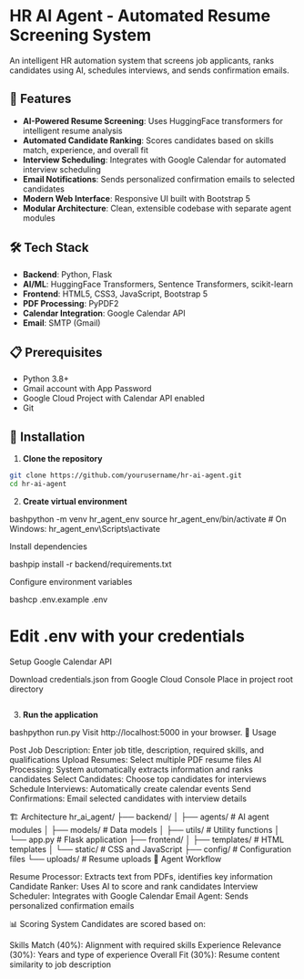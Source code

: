 # HR AI Agent - Automated Resume Screening System

An intelligent HR automation system that screens job applicants, ranks candidates using AI, schedules interviews, and sends confirmation emails.

## 🚀 Features

- **AI-Powered Resume Screening**: Uses HuggingFace transformers for intelligent resume analysis
- **Automated Candidate Ranking**: Scores candidates based on skills match, experience, and overall fit
- **Interview Scheduling**: Integrates with Google Calendar for automated interview scheduling
- **Email Notifications**: Sends personalized confirmation emails to selected candidates
- **Modern Web Interface**: Responsive UI built with Bootstrap 5
- **Modular Architecture**: Clean, extensible codebase with separate agent modules

## 🛠️ Tech Stack

- **Backend**: Python, Flask
- **AI/ML**: HuggingFace Transformers, Sentence Transformers, scikit-learn
- **Frontend**: HTML5, CSS3, JavaScript, Bootstrap 5
- **PDF Processing**: PyPDF2
- **Calendar Integration**: Google Calendar API
- **Email**: SMTP (Gmail)

## 📋 Prerequisites

- Python 3.8+
- Gmail account with App Password
- Google Cloud Project with Calendar API enabled
- Git

## 🔧 Installation

1. **Clone the repository**
```bash
git clone https://github.com/yourusername/hr-ai-agent.git
cd hr-ai-agent
```
2. **Create virtual environment**

bashpython -m venv hr_agent_env
source hr_agent_env/bin/activate  # On Windows: hr_agent_env\Scripts\activate

Install dependencies

bashpip install -r backend/requirements.txt

Configure environment variables

bashcp .env.example .env
# Edit .env with your credentials

Setup Google Calendar API


Download credentials.json from Google Cloud Console
Place in project root directory

```bash
```
3. **Run the application**

bashpython run.py
Visit http://localhost:5000 in your browser.
🎯 Usage

Post Job Description: Enter job title, description, required skills, and qualifications
Upload Resumes: Select multiple PDF resume files
AI Processing: System automatically extracts information and ranks candidates
Select Candidates: Choose top candidates for interviews
Schedule Interviews: Automatically create calendar events
Send Confirmations: Email selected candidates with interview details

🏗️ Architecture
hr_ai_agent/
├── backend/
│   ├── agents/          # AI agent modules
│   ├── models/          # Data models
│   ├── utils/           # Utility functions
│   └── app.py          # Flask application
├── frontend/
│   ├── templates/       # HTML templates
│   └── static/         # CSS and JavaScript
├── config/             # Configuration files
└── uploads/            # Resume uploads
🤖 Agent Workflow

Resume Processor: Extracts text from PDFs, identifies key information
Candidate Ranker: Uses AI to score and rank candidates
Interview Scheduler: Integrates with Google Calendar
Email Agent: Sends personalized confirmation emails

📊 Scoring System
Candidates are scored based on:

Skills Match (40%): Alignment with required skills
Experience Relevance (30%): Years and type of experience
Overall Fit (30%): Resume content similarity to job description